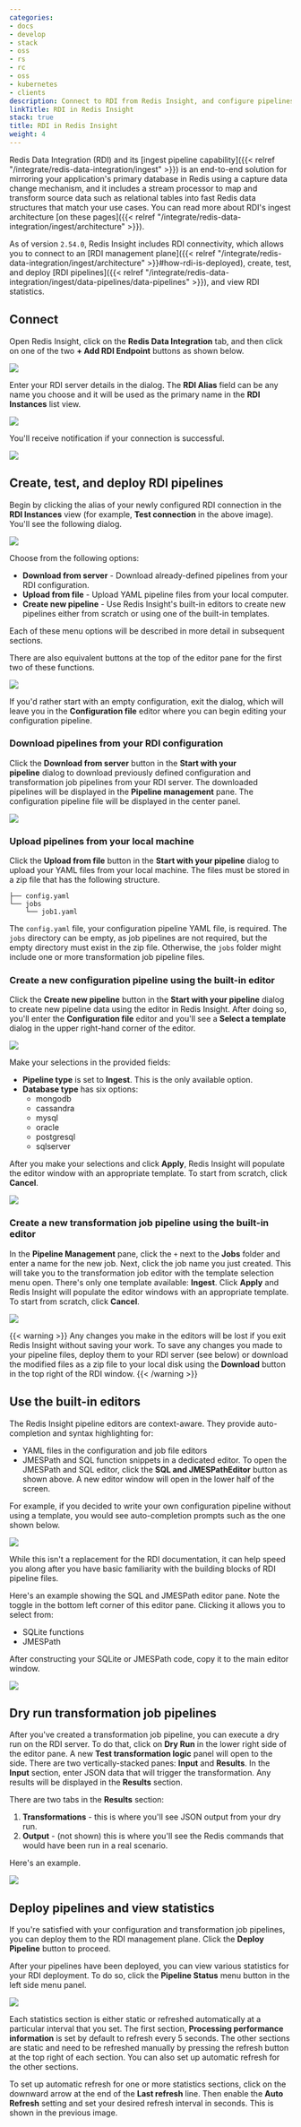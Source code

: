 ```yaml
---
categories:
- docs
- develop
- stack
- oss
- rs
- rc
- oss
- kubernetes
- clients
description: Connect to RDI from Redis Insight, and configure pipelines, and more.
linkTitle: RDI in Redis Insight
stack: true
title: RDI in Redis Insight
weight: 4
---
```


Redis Data Integration (RDI) and its [ingest pipeline capability]({{< relref "/integrate/redis-data-integration/ingest" >}}) is an end-to-end solution for mirroring your application's primary database in Redis using a capture data change mechanism, and it includes a stream processor to map and transform source data such as relational tables into fast Redis data structures that match your use cases.
You can read more about RDI's ingest architecture [on these pages]({{< relref "/integrate/redis-data-integration/ingest/architecture" >}}).

As of version `2.54.0`, Redis Insight includes RDI connectivity, which allows you to connect to an [RDI management plane]({{< relref "/integrate/redis-data-integration/ingest/architecture" >}}#how-rdi-is-deployed), create, test, and deploy [RDI pipelines]({{< relref "/integrate/redis-data-integration/ingest/data-pipelines/data-pipelines" >}}), and view RDI statistics.

## Connect

Open Redis Insight, click on the **Redis Data Integration** tab, and then click on one of the two **+ Add RDI Endpoint** buttons as shown below.

<img src="../images/ri-rdi-add-endpoint1.png">

Enter your RDI server details in the dialog. The **RDI Alias** field can be any name you choose and it will be used as the primary name in the **RDI Instances** list view.

<img src="../images/ri-rdi-add-endpoint2.png">

You'll receive notification if your connection is successful.

<img src="../images/ri-rdi-endpoint-added.png">

## Create, test, and deploy RDI pipelines

Begin by clicking the alias of your newly configured RDI connection in the **RDI Instances** view (for example, **Test connection** in the above image). You'll see the following dialog.

<img src="../images/ri-rdi-pl-start.png">

Choose from the following options:

- **Download from server** - Download already-defined pipelines from your RDI configuration.
- **Upload from file** - Upload YAML pipeline files from your local computer.
- **Create new pipeline** - Use Redis Insight's built-in editors to create new pipelines either from scratch or using one of the built-in templates.

Each of these menu options will be described in more detail in subsequent sections.

There are also equivalent buttons at the top of the editor pane for the first two of these functions.

<img src="../images/ri-rdi-pl-editor-minibuttons.png">

If you'd rather start with an empty configuration, exit the dialog, which will leave you in the **Configuration file** editor where you can begin editing your configuration pipeline.

### Download pipelines from your RDI configuration

Click the **Download from server** button in the **Start with your pipeline** dialog to download previously defined configuration and transformation job pipelines from your RDI server. The downloaded pipelines will be displayed in the **Pipeline management** pane. The configuration pipeline file will be displayed in the center panel.

<img src="../images/ri-rdi-pl-dl.png">

### Upload pipelines from your local machine

Click the **Upload from file** button in the **Start with your pipeline** dialog to upload your YAML files from your local machine. The files must be stored in a zip file that has the following structure.

```
├── config.yaml
└── jobs
    └── job1.yaml
```

The `config.yaml` file, your configuration pipeline YAML file, is required. The `jobs` directory can be empty, as job pipelines are not required, but the empty directory must exist in the zip file. Otherwise, the `jobs` folder might include one or more transformation job pipeline files.

### Create a new configuration pipeline using the built-in editor

Click the **Create new pipeline** button in the **Start with your pipeline** dialog to create new pipeline data using the editor in Redis Insight. After doing so, you'll enter the **Configuration file** editor and you'll see a **Select a template** dialog in the upper right-hand corner of the editor.

<img src="../images/ri-rdi-pl-editor-dlg.png">

Make your selections in the provided fields:

- **Pipeline type** is set to **Ingest**. This is the only available option.
- **Database type** has six options:
  - mongodb
  - cassandra
  - mysql
  - oracle
  - postgresql
  - sqlserver

After you make your selections and click **Apply**, Redis Insight will populate the editor window with an appropriate template. To start from scratch, click **Cancel**.

<img src="../images/ri-rdi-pl-editor-template.png">

### Create a new transformation job pipeline using the built-in editor

In the **Pipeline Management** pane, click the `+` next to the **Jobs** folder and enter a name for the new job.
Next, click the job name you just created.
This will take you to the transformation job editor with the template selection menu open. There's only one template available: **Ingest**. Click **Apply** and Redis Insight will populate the editor windows with an appropriate template. To start from scratch, click **Cancel**.

<img src="../images/ri-rdi-job-editor-template.png">

{{< warning >}}
Any changes you make in the editors will be lost if you exit Redis Insight without saving your work. To save any changes you made to your pipeline files, deploy them to your RDI server (see below) or download the modified files as a zip file to your local disk using the **Download** button in the top right of the RDI window.
{{< /warning >}}

## Use the built-in editors

The Redis Insight pipeline editors are context-aware. They provide auto-completion and syntax highlighting for:

- YAML files in the configuration and job file editors
- JMESPath and SQL function snippets in a dedicated editor. To open the JMESPath and SQL editor, click the **SQL and JMESPathEditor** button as shown above. A new editor window will open in the lower half of the screen.

For example, if you decided to write your own configuration pipeline without using a template, you would see auto-completion prompts such as the one shown below.

<img src="../images/ri-rdi-pl-editor-autoc.png">

While this isn't a replacement for the RDI documentation, it can help speed you along after you have basic familiarity with the building blocks of RDI pipeline files.

Here's an example showing the SQL and JMESPath editor pane. Note the toggle in the bottom left corner of this editor pane. Clicking it allows you to select from:

- SQLite functions
- JMESPath

After constructing your SQLite or JMESPath code, copy it to the main editor window.

<img src="../images/ri-rdi-pl-editor-sql-minie.png">

## Dry run transformation job pipelines

After you've created a transformation job pipeline, you can execute a dry run on the RDI server. To do that, click on **Dry Run** in the lower right side of the editor pane. A new **Test transformation logic** panel will open to the side. There are two vertically-stacked panes: **Input** and **Results**. In the **Input** section, enter JSON data that will trigger the transformation. Any results will be displayed in the **Results** section.

There are two tabs in the **Results** section:

1. **Transformations** - this is where you'll see JSON output from your dry run.
1. **Output** - (not shown) this is where you'll see the Redis commands that would have been run in a real scenario.

Here's an example.

<img src="../images/ri-rdi-pl-dryrun.png">

## Deploy pipelines and view statistics

If you're satisfied with your configuration and transformation job pipelines, you can deploy them to the RDI management plane. Click the **Deploy Pipeline** button to proceed.

After your pipelines have been deployed, you can view various statistics for your RDI deployment. To do so, click  the **Pipeline Status** menu button in the left side menu panel.

<img src="../images/ri-rdi-stats-view.png">

Each statistics section is either static or refreshed automatically at a particular interval that you set.
The first section, **Processing performance information** is set by default to refresh every 5 seconds.
The other sections are static and need to be refreshed manually by pressing the refresh button at the top right of each section.
You can also set up automatic refresh for the other sections.

To set up automatic refresh for one or more statistics sections, click on the downward arrow at the end of the **Last refresh** line.
Then enable the **Auto Refresh** setting and set your desired refresh interval in seconds. This is shown in the previous image.

